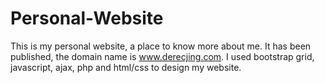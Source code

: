 # Personal-Website
This is my personal website, a place to know more about me. It has been published, 
the domain name is www.derecjing.com.
I used bootstrap grid, javascript, ajax, php and html/css to design my website.
